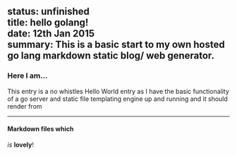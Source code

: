 status: unfinished  
title: hello golang!  
date: 12th Jan 2015  
summary: This is a basic start to my own hosted go lang markdown static blog/ web generator.  
---

### Here I am...

This entry is a no whistles Hello World entry as I have the basic functionality of a go server and static file templating engine up and running and it should render from 

---
#### Markdown files which
*is* **lovely**!
